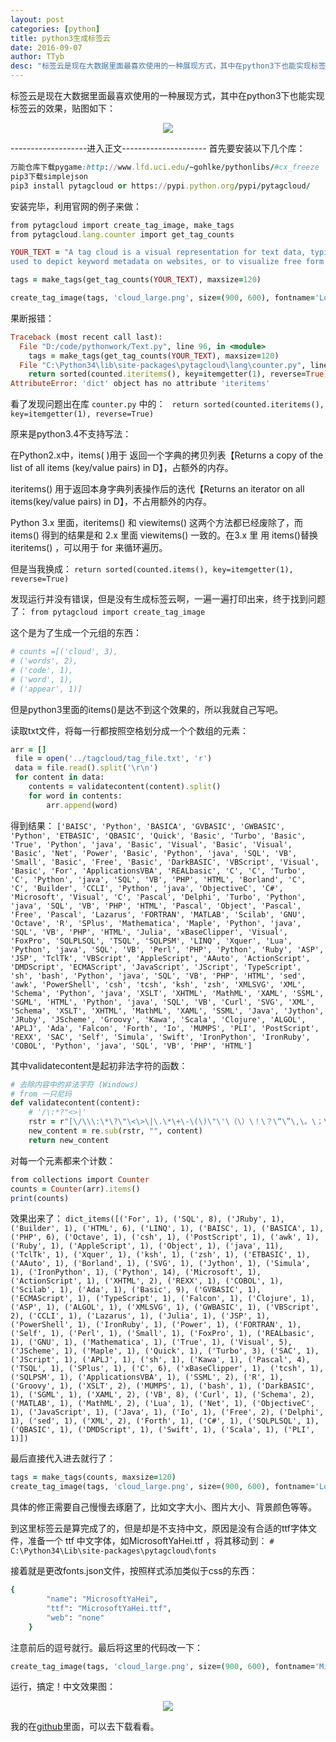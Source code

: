 ```yaml
---
layout: post
categories: [python]
title: python3生成标签云
date: 2016-09-07
author: TTyb
desc: "标签云是现在大数据里面最喜欢使用的一种展现方式，其中在python3下也能实现标签云的效果"
---
```


标签云是现在大数据里面最喜欢使用的一种展现方式，其中在python3下也能实现标签云的效果，贴图如下：

<p style="text-align:center"><img src="/static/postimage/python/tagcloud/996148-20160907175732644-1715309296.png" class="img-responsive"/></p>

-------------------进入正文---------------------
首先要安装以下几个库：

~~~ruby
万能仓库下载pygame:http://www.lfd.uci.edu/~gohlke/pythonlibs/#cx_freeze
pip3下载simplejson
pip3 install pytagcloud or https://pypi.python.org/pypi/pytagcloud/
~~~

安装完毕，利用官网的例子来做：

~~~ruby
from pytagcloud import create_tag_image, make_tags
from pytagcloud.lang.counter import get_tag_counts

YOUR_TEXT = "A tag cloud is a visual representation for text data, typically\
used to depict keyword metadata on websites, or to visualize free form text."

tags = make_tags(get_tag_counts(YOUR_TEXT), maxsize=120)

create_tag_image(tags, 'cloud_large.png', size=(900, 600), fontname='Lobster')
~~~

果断报错：

~~~ruby
Traceback (most recent call last):
  File "D:/code/pythonwork/Text.py", line 96, in <module>
    tags = make_tags(get_tag_counts(YOUR_TEXT), maxsize=120)
  File "C:\Python34\lib\site-packages\pytagcloud\lang\counter.py", line 25, in get_tag_counts
    return sorted(counted.iteritems(), key=itemgetter(1), reverse=True)
AttributeError: 'dict' object has no attribute 'iteritems'
~~~

看了发现问题出在库 `counter.py` 中的：
` return sorted(counted.iteritems(), key=itemgetter(1), reverse=True)`

原来是python3.4不支持写法：

在Python2.x中，items( )用于 返回一个字典的拷贝列表【Returns a copy of the list of all items (key/value pairs) in D】，占额外的内存。

iteritems() 用于返回本身字典列表操作后的迭代【Returns an iterator on all items(key/value pairs) in D】，不占用额外的内存。

Python 3.x 里面，iteritems() 和 viewitems() 这两个方法都已经废除了，而 items() 得到的结果是和 2.x 里面 viewitems() 一致的。在3.x 里 用 items()替换iteritems() ，可以用于 for 来循环遍历。

但是当我换成：
`return sorted(counted.items(), key=itemgetter(1), reverse=True)`

发现运行并没有错误，但是没有生成标签云啊，一遍一遍打印出来，终于找到问题了：
`from pytagcloud import create_tag_image`

这个是为了生成一个元组的东西：

~~~ruby
# counts =[('cloud', 3),
# ('words', 2),
# ('code', 1),
# ('word', 1),
# ('appear', 1)]
~~~

但是python3里面的items()是达不到这个效果的，所以我就自己写吧。

读取txt文件，将每一行都按照空格划分成一个个数组的元素：

~~~ruby
arr = []
 file = open('../tagcloud/tag_file.txt', 'r')
 data = file.read().split('\r\n')
 for content in data:
    contents = validatecontent(content).split()
    for word in contents:
        arr.append(word)
~~~

得到结果：
`['BAISC', 'Python', 'BASICA', 'GVBASIC', 'GWBASIC', 'Python', 'ETBASIC', 'QBASIC', 'Quick', 'Basic', 'Turbo', 'Basic', 'True', 'Python', 'java', 'Basic', 'Visual', 'Basic', 'Visual', 'Basic', 'Net', 'Power', 'Basic', 'Python', 'java', 'SQL', 'VB', 'Small', 'Basic', 'Free', 'Basic', 'DarkBASIC', 'VBScript', 'Visual', 'Basic', 'For', 'ApplicationsVBA', 'REALbasic', 'C', 'C', 'Turbo', 'C', 'Python', 'java', 'SQL', 'VB', 'PHP', 'HTML', 'Borland', 'C', 'C', 'Builder', 'CCLI', 'Python', 'java', 'ObjectiveC', 'C#', 'Microsoft', 'Visual', 'C', 'Pascal', 'Delphi', 'Turbo', 'Python', 'java', 'SQL', 'VB', 'PHP', 'HTML', 'Pascal', 'Object', 'Pascal', 'Free', 'Pascal', 'Lazarus', 'FORTRAN', 'MATLAB', 'Scilab', 'GNU', 'Octave', 'R', 'SPlus', 'Mathematica', 'Maple', 'Python', 'java', 'SQL', 'VB', 'PHP', 'HTML', 'Julia', 'xBaseClipper', 'Visual', 'FoxPro', 'SQLPLSQL', 'TSQL', 'SQLPSM', 'LINQ', 'Xquer', 'Lua', 'Python', 'java', 'SQL', 'VB', 'Perl', 'PHP', 'Python', 'Ruby', 'ASP', 'JSP', 'TclTk', 'VBScript', 'AppleScript', 'AAuto', 'ActionScript', 'DMDScript', 'ECMAScript', 'JavaScript', 'JScript', 'TypeScript', 'sh', 'bash', 'Python', 'java', 'SQL', 'VB', 'PHP', 'HTML', 'sed', 'awk', 'PowerShell', 'csh', 'tcsh', 'ksh', 'zsh', 'XMLSVG', 'XML', 'Schema', 'Python', 'java', 'XSLT', 'XHTML', 'MathML', 'XAML', 'SSML', 'SGML', 'HTML', 'Python', 'java', 'SQL', 'VB', 'Curl', 'SVG', 'XML', 'Schema', 'XSLT', 'XHTML', 'MathML', 'XAML', 'SSML', 'Java', 'Jython', 'JRuby', 'JScheme', 'Groovy', 'Kawa', 'Scala', 'Clojure', 'ALGOL', 'APLJ', 'Ada', 'Falcon', 'Forth', 'Io', 'MUMPS', 'PLI', 'PostScript', 'REXX', 'SAC', 'Self', 'Simula', 'Swift', 'IronPython', 'IronRuby', 'COBOL', 'Python', 'java', 'SQL', 'VB', 'PHP', 'HTML']`

其中validatecontent是起初非法字符的函数：

~~~ruby
# 去除内容中的非法字符 (Windows)
# from 一只尼玛
def validatecontent(content):
    # '/\:*?"<>|'
    rstr = r"[\/\\\:\*\?\"\<\>\|\.\*\+\-\(\)\"\'\（\）\！\？\“\”\,\。\；\：\{\}\{\}\=\%\*\~\·]"
    new_content = re.sub(rstr, "", content)
    return new_content
~~~

对每一个元素都来个计数：

~~~ruby
from collections import Counter
counts = Counter(arr).items()
print(counts)
~~~

效果出来了：
`dict_items([('For', 1), ('SQL', 8), ('JRuby', 1), ('Builder', 1), ('HTML', 6), ('LINQ', 1), ('BAISC', 1), ('BASICA', 1), ('PHP', 6), ('Octave', 1), ('csh', 1), ('PostScript', 1), ('awk', 1), ('Ruby', 1), ('AppleScript', 1), ('Object', 1), ('java', 11), ('TclTk', 1), ('Xquer', 1), ('ksh', 1), ('zsh', 1), ('ETBASIC', 1), ('AAuto', 1), ('Borland', 1), ('SVG', 1), ('Jython', 1), ('Simula', 1), ('IronPython', 1), ('Python', 14), ('Microsoft', 1), ('ActionScript', 1), ('XHTML', 2), ('REXX', 1), ('COBOL', 1), ('Scilab', 1), ('Ada', 1), ('Basic', 9), ('GVBASIC', 1), ('ECMAScript', 1), ('TypeScript', 1), ('Falcon', 1), ('Clojure', 1), ('ASP', 1), ('ALGOL', 1), ('XMLSVG', 1), ('GWBASIC', 1), ('VBScript', 2), ('CCLI', 1), ('Lazarus', 1), ('Julia', 1), ('JSP', 1), ('PowerShell', 1), ('IronRuby', 1), ('Power', 1), ('FORTRAN', 1), ('Self', 1), ('Perl', 1), ('Small', 1), ('FoxPro', 1), ('REALbasic', 1), ('GNU', 1), ('Mathematica', 1), ('True', 1), ('Visual', 5), ('JScheme', 1), ('Maple', 1), ('Quick', 1), ('Turbo', 3), ('SAC', 1), ('JScript', 1), ('APLJ', 1), ('sh', 1), ('Kawa', 1), ('Pascal', 4), ('TSQL', 1), ('SPlus', 1), ('C', 6), ('xBaseClipper', 1), ('tcsh', 1), ('SQLPSM', 1), ('ApplicationsVBA', 1), ('SSML', 2), ('R', 1), ('Groovy', 1), ('XSLT', 2), ('MUMPS', 1), ('bash', 1), ('DarkBASIC', 1), ('SGML', 1), ('XAML', 2), ('VB', 8), ('Curl', 1), ('Schema', 2), ('MATLAB', 1), ('MathML', 2), ('Lua', 1), ('Net', 1), ('ObjectiveC', 1), ('JavaScript', 1), ('Java', 1), ('Io', 1), ('Free', 2), ('Delphi', 1), ('sed', 1), ('XML', 2), ('Forth', 1), ('C#', 1), ('SQLPLSQL', 1), ('QBASIC', 1), ('DMDScript', 1), ('Swift', 1), ('Scala', 1), ('PLI', 1)])`

最后直接代入进去就行了：

~~~ruby
tags = make_tags(counts, maxsize=120)
create_tag_image(tags, 'cloud_large.png', size=(900, 600), fontname='Lobster')
~~~

具体的修正需要自己慢慢去琢磨了，比如文字大小、图片大小、背景颜色等等。

到这里标签云是算完成了的，但是却是不支持中文，原因是没有合适的ttf字体文件，准备一个 ttf 中文字体，如MicrosoftYaHei.ttf ，将其移动到：
`# C:\Python34\Lib\site-packages\pytagcloud\fonts`

接着就是更改fonts.json文件，按照样式添加类似于css的东西：

~~~ruby
{
        "name": "MicrosoftYaHei",
        "ttf": "MicrosoftYaHei.ttf",
        "web": "none"
    }
~~~

注意前后的逗号就行。最后将这里的代码改一下：

~~~ruby
create_tag_image(tags, 'cloud_large.png', size=(900, 600), fontname='MicrosoftYaHei')
~~~

运行，搞定！中文效果图：

<p style="text-align:center"><img src="/static/postimage/python/tagcloud/996148-20160907184645551-1518735226.png" class="img-responsive"/></p>

我的在[github](https://github.com/TTyb/py3tagcloud)里面，可以去下载看看。